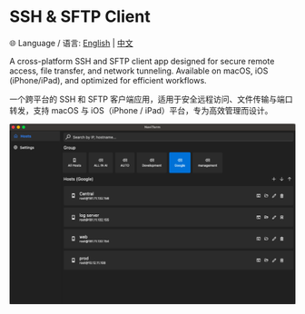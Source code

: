 # SSH & SFTP Client

🌐 Language / 语言: [English](README.en.md) | [中文](README.zh.md)

A cross-platform SSH and SFTP client app designed for secure remote access, file transfer, and network tunneling. Available on macOS, iOS (iPhone/iPad), and optimized for efficient workflows.

一个跨平台的 SSH 和 SFTP 客户端应用，适用于安全远程访问、文件传输与端口转发，支持 macOS 与 iOS（iPhone / iPad）平台，专为高效管理而设计。


![App Screenshot](images/1.png)

